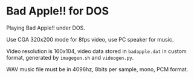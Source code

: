 Bad Apple!! for DOS
===================

Playing Bad Apple!! under DOS.

Use CGA 320x200 mode for 8fps video, use PC speaker for music.

Video resolution is 160x104, video data stored in `badapple.dat` in custom format, generated by `imagegen.sh` and `videogen.py`.

WAV music file must be in 4096hz, 8bits per sample, mono, PCM format.
